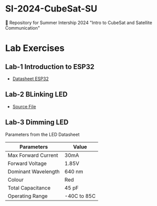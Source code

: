 # SI-2024-CubeSat-SU
📡 Repository for Summer Intership 2024 "Intro to CubeSat and Satellite Communication"

# Lab Exercises

## Lab-1 Introduction to ESP32

- [Datasheet ESP32](https://github.com/silicon-sat/SI-2024-CubeSat/blob/main/docs/Datasheet-ESP32.pdf)

## Lab-2 BLinking LED

- [Source File](Lab/Arduino/blinkingLED.ino)

## Lab-3 Dimming LED

Parameters from the LED Datasheet

| Parameters | Value |
|-------|-------|
| Max Forward Current | 30mA |
| Forward Voltage | 1.85V |
| Dominant Wavelength | 640 nm |
| Colour | Red |
| Total Capacitance | 45 pF |
| Operating Range | -40C to 85C |




